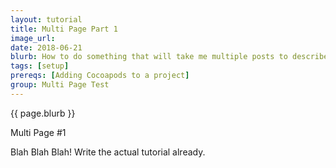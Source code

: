 ```yaml
---
layout: tutorial
title: Multi Page Part 1
image_url: 
date: 2018-06-21
blurb: How to do something that will take me multiple posts to describe
tags: [setup]
prereqs: [Adding Cocoapods to a project]
group: Multi Page Test
---
```


{{ page.blurb }}


Multi Page #1 

Blah Blah Blah!  Write the actual tutorial already.

